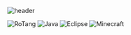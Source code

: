 ![header](https://capsule-render.vercel.app/api?type=slice&color=auto&height=300&section=header&text=capsule%20render&fontSize=90)

<img alt="RoTang" src ="https://img.shields.io/badge/Rotang-9B9B9B.svg?&style=for-the-badge&logo=github"/> <img alt="Java" src ="https://img.shields.io/badge/JAVA-007396.svg?&style=for-the-badge&logo=java"/> <img alt="Eclipse" src ="https://img.shields.io/badge/Eclipse-2C2255.svg?&style=for-the-badge&logo=Eclipse"/> <img alt="Minecraft" src ="https://img.shields.io/badge/Plugin-648B1A.svg?&style=for-the-badge&logo=minecraft"/>

<!-- 사용법 : <img alt="Rotang" src ="https://img.shields.io/badge/Rotang-9B9B9B.svg?&style=for-the-badge&logo=github"/> -->
